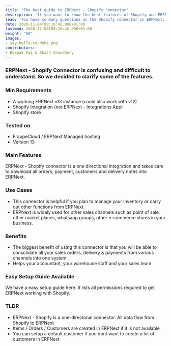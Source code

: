 ```yaml
---
title: "The best guide to ERPNext - Shopify Connector"
description: 'If you want to know the best features of Shopify and ERPNext connector this is for you.'
lead: 'You have so many questions on the Shopify connector in ERPNext. This will clarify most of your questions.'
date: 2020-11-04T09:19:42.000+01:00
lastmod: 2020-11-04T09:19:42.000+01:00
weight: "50"
images:
- say-hello-to-doks.png
contributors:
- Deepak Pai & Akash Chaudhary
---
```

### ERPNext - Shopify Connector is confusing and difficult to understand. So we decided to clarify some of the features. 

### Min Requirements
* A working ERPNext v13 instance (could also work with v12)
* Shopify Integration (not ERPNext - Integrations App) 
* Shopify store 

### Tested on
* FrappeCloud / ERPNext Managed hosting
* Version 13

### Main Features
ERPNext - Shopify connector is a one directional integration and takes care to download all orders, payment, customers and delivery notes into ERPNext. 

### Use Cases
* This connector is helpful if you plan to manage your inventory or carry out other functions from ERPNext.
* ERPNext is widely used for other sales channels such as point of sale, other market places, whatsapp groups, other e-commerce stores in your business. 

### Benefits
* The biggest benefit of using this connector is that you will be able to consolidate all your sales orders, delivery & payments from various channels into one system. 
* Helps your accountant, your warehouse staff and your sales team

### Easy Setup Guide Available
We have a easy setup guide here. It lists all permissions required to get ERPNext working with Shopify. 

### TLDR
* ERPNext - Shopify is a one-directonal connector. All data flow from Shopify to ERPNext
* Items / Orders / Customers are created in ERPNext if it is not available
* You can setup a default customer if you dont want to create a lot of customers in ERPNext